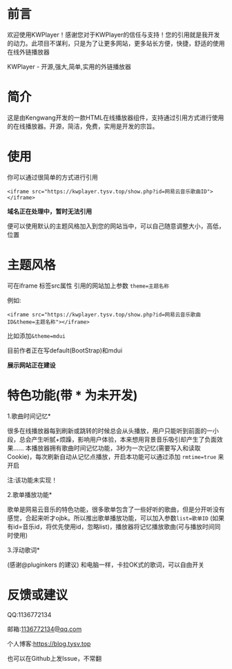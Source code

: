 # 前言

欢迎使用KWPlayer！感谢您对于KWPlayer的信任与支持！您的引用就是我开发的动力。此项目不谋利，只是为了让更多网站，更多站长方便，快捷，舒适的使用在线外链播放器

KWPlayer - 开源,强大,简单,实用的外链播放器

# 简介

这是由Kengwang开发的一款HTML在线播放器组件，支持通过引用方式进行使用的在线播放器。开源，简洁，免费，实用是开发的宗旨。

# 使用

你可以通过很简单的方式进行引用

 ```
<iframe src="https://kwplayer.tysv.top/show.php?id=网易云音乐歌曲ID"></iframe>
```

 **域名正在处理中，暂时无法引用** 

便可以使用默认的主题风格加入到您的网站当中，可以自己随意调整大小，高低，位置

# 主题风格

可在iframe 标签src属性 引用的网站加上参数 `theme=主题名称`

例如:

```
<iframe src="https://kwplayer.tysv.top/show.php?id=网易云音乐歌曲ID&theme=主题名称"></iframe>
```

比如添加`&theme=mdui`

目前作者正在写default(BootStrap)和mdui

 **展示网站正在建设** 

# 特色功能(带 * 为未开发)

1.歌曲时间记忆*

  很多在线播放器每到刷新或跳转的时候总会从头播放，用户只能听到前面的一小段，总会产生听腻+烦躁，影响用户体验，本来想用背景音乐吸引却产生了负面效果......
   本播放器拥有歌曲时间记忆功能，3秒为一次记忆(需要写入和读取Cookie)，每次刷新自动从记忆点播放，开启本功能可以通过添加 `rmtime=true` 来开启

注:该功能未实现！

2.歌单播放功能*

歌单是网易云音乐的特色功能，很多歌单包含了一些好听的歌曲，但是分开听没有感觉，合起来听才ojbk。所以推出歌单播放功能，可以加入参数`list=歌单ID` (如果有id=音乐id，将优先使用id，忽略list)，播放器将记忆播放歌曲(可与播放时间同时使用)

3.浮动歌词*

(感谢@pluginkers 的建议)
和电脑一样，卡拉OK式的歌词，可以自由开关

# 反馈或建议

QQ:1136772134

邮箱:1136772134@qq.com

个人博客:https://blog.tysv.top

也可以在Github上发Issue，不常翻

